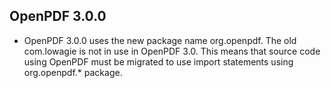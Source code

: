 ## OpenPDF 3.0.0 

* OpenPDF 3.0.0 uses the new package name org.openpdf. The old com.lowagie is not in use in OpenPDF 3.0.
This means that source code using OpenPDF must be migrated to use import statements using org.openpdf.* package.
